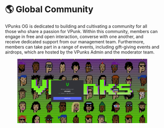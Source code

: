 # 🌎 Global Community

VPunks OG is dedicated to building and cultivating a community for all those who share a passion for VPunk. Within this community, members can engage in free and open interaction, converse with one another, and receive dedicated support from our management team. Furthermore, members can take part in a range of events, including gift-giving events and airdrops, which are hosted by the VPunks Admin and the moderator team.

<figure><img src="../../.gitbook/assets/image (29).png" alt=""><figcaption></figcaption></figure>
